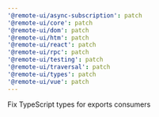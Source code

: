 ```yaml
---
'@remote-ui/async-subscription': patch
'@remote-ui/core': patch
'@remote-ui/dom': patch
'@remote-ui/htm': patch
'@remote-ui/react': patch
'@remote-ui/rpc': patch
'@remote-ui/testing': patch
'@remote-ui/traversal': patch
'@remote-ui/types': patch
'@remote-ui/vue': patch
---
```


Fix TypeScript types for exports consumers
